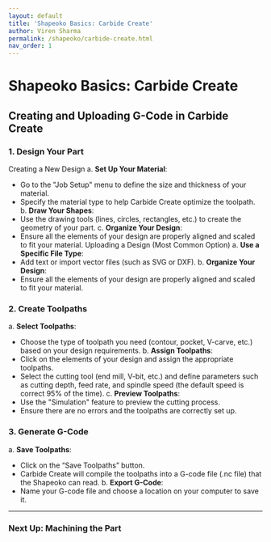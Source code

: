 ```yaml
---
layout: default
title: 'Shapeoko Basics: Carbide Create'
author: Viren Sharma
permalink: /shapeoko/carbide-create.html
nav_order: 1
---
```

# Shapeoko Basics: Carbide Create

## Creating and Uploading G-Code in Carbide Create

### 1. Design Your Part
Creating a New Design
a. **Set Up Your Material**:
- Go to the "Job Setup" menu to define the size and thickness of your material.
- Specify the material type to help Carbide Create optimize the toolpath.
b. **Draw Your Shapes**:
- Use the drawing tools (lines, circles, rectangles, etc.) to create the geometry of your
part.
c. **Organize Your Design**:
- Ensure all the elements of your design are properly aligned and scaled to fit your
material.
Uploading a Design (Most Common Option)
a. **Use a Specific File Type**:
- Add text or import vector files (such as SVG or DXF).
b. **Organize Your Design**:
- Ensure all the elements of your design are properly aligned and scaled to fit your
material.
### 2. Create Toolpaths
a. **Select Toolpaths**:
- Choose the type of toolpath you need (contour, pocket, V-carve, etc.) based on your
design requirements.
b. **Assign Toolpaths**:
- Click on the elements of your design and assign the appropriate toolpaths.
- Select the cutting tool (end mill, V-bit, etc.) and define parameters such as cutting
depth, feed rate, and spindle speed (the default speed is correct 95% of the time).
c. **Preview Toolpaths**:
- Use the "Simulation" feature to preview the cutting process.
- Ensure there are no errors and the toolpaths are correctly set up.
### 3. Generate G-Code
a. **Save Toolpaths**:
- Click on the “Save Toolpaths” button.
- Carbide Create will compile the toolpaths into a G-code file (.nc file) that the Shapeoko
can read.
b. **Export G-Code**:
- Name your G-code file and choose a location on your computer to save it.
---
### Next Up: Machining the Part